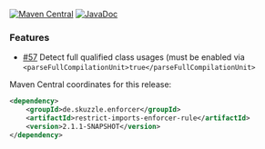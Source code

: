 [![Maven Central](https://img.shields.io/static/v1?label=MavenCentral&message=2.1.1-SNAPSHOT&color=blue)](https://search.maven.org/artifact/de.skuzzle.enforcer/restrict-imports-enforcer-rule/2.1.1-SNAPSHOT/jar) [![JavaDoc](https://img.shields.io/static/v1?label=JavaDoc&message=2.1.1-SNAPSHOT&color=orange)](http://www.javadoc.io/doc/de.skuzzle.enforcer/restrict-imports-enforcer-rule/2.1.1-SNAPSHOT)

### Features
* [#57](https://github.com/skuzzle/restrict-imports-enforcer-rule/issues/57) Detect full qualified class usages (must be enabled via `<parseFullCompilationUnit>true</parseFullCompilationUnit>`



Maven Central coordinates for this release:

```xml
<dependency>
    <groupId>de.skuzzle.enforcer</groupId>
    <artifactId>restrict-imports-enforcer-rule</artifactId>
    <version>2.1.1-SNAPSHOT</version>
</dependency>
```
